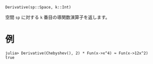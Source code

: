 ```
Derivative(sp::Space, k::Int)
```

空間 `sp` に対する `k` 番目の導関数演算子を返します。

# 例

```jldoctest
julia> Derivative(Chebyshev(), 2) * Fun(x->x^4) ≈ Fun(x->12x^2)
true
```
